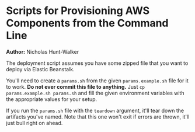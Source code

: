 # Scripts for Provisioning AWS Components from the Command Line

**Author:** Nicholas Hunt-Walker

The deployment script assumes you have some zipped file that you want to deploy via Elastic Beanstalk.

You'll need to create a `params.sh` from the given `params.example.sh` file for it to work.
**Do not ever commit this file to anything.** 
Just `cp params.example.sh params.sh` and fill the given environment variables with the appropriate values for your setup.

If you run the `params.sh` file with the `teardown` argument, it'll tear down the artifacts you've named.
Note that this one won't exit if errors are thrown, it'll just bull right on ahead.